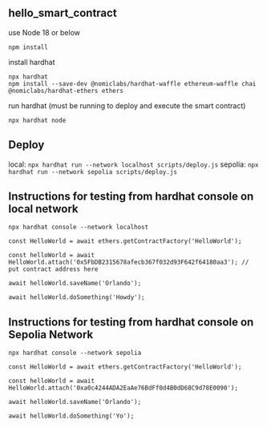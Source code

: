 ## hello_smart_contract

use Node 18 or below

`npm install`

install hardhat
```
npx hardhat
npm install --save-dev @nomiclabs/hardhat-waffle ethereum-waffle chai @nomiclabs/hardhat-ethers ethers
```

run hardhat (must be running to deploy and execute the smart contract)
```
npx hardhat node
```

## Deploy 
local: `npx hardhat run --network localhost scripts/deploy.js`
sepolia: `npx hardhat run --network sepolia scripts/deploy.js`

## Instructions for testing from hardhat console on local network
```
npx hardhat console --network localhost 

const HelloWorld = await ethers.getContractFactory('HelloWorld');

const helloWorld = await HelloWorld.attach('0x5FbDB2315678afecb367f032d93F642f64180aa3'); // put contract address here

await helloWorld.saveName('Orlando');

await helloWorld.doSomething('Howdy');
```


## Instructions for testing from hardhat console on Sepolia Network
```
npx hardhat console --network sepolia 

const HelloWorld = await ethers.getContractFactory('HelloWorld');

const helloWorld = await HelloWorld.attach('0xa0c4244ADA2EaAe76BdFf0d4B0dD68C9d78E0090');

await helloWorld.saveName('Orlando');

await helloWorld.doSomething('Yo');
```
